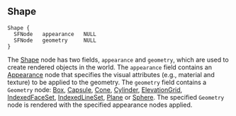 ## Shape

```
Shape {
  SFNode   appearance   NULL
  SFNode   geometry     NULL
}
```

The [Shape](reference/shape.md#shape) node has two fields, `appearance` and
`geometry`, which are used to create rendered objects in the world. The
`appearance` field contains an [Appearance](reference/appearance.md#appearance)
node that specifies the visual attributes (e.g., material and texture) to be
applied to the geometry. The `geometry` field contains a `Geometry` node:
[Box](reference/box.md#box), [Capsule](reference/capsule.md#capsule),
[Cone](reference/cone.md#cone), [Cylinder](reference/cylinder.md#cylinder),
[ElevationGrid](reference/elevationgrid.md#elevationgrid),
[IndexedFaceSet](reference/indexedfaceset.md#indexedfaceset),
[IndexedLineSet](reference/indexedlineset.md#indexedlineset),
[Plane](reference/plane.md#plane) or [Sphere](reference/sphere.md#sphere). The
specified `Geometry` node is rendered with the specified appearance nodes
applied.


